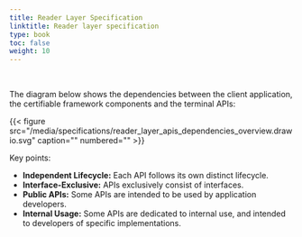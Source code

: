 ```yaml
---
title: Reader Layer Specification
linktitle: Reader layer specification
type: book
toc: false
weight: 10
---
```


<br>

The diagram below shows the dependencies between the client application, the certifiable framework components and the 
terminal APIs:

{{< figure src="/media/specifications/reader_layer_apis_dependencies_overview.drawio.svg" caption="" numbered="" >}}

Key points:
* **Independent Lifecycle:** Each API follows its own distinct lifecycle.
* **Interface-Exclusive:** APIs exclusively consist of interfaces.
* **Public APIs:** Some APIs are intended to be used by application developers.
* **Internal Usage:** Some APIs are dedicated to internal use, and intended to developers of specific implementations.